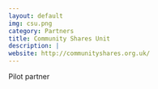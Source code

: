 ```yaml
---
layout: default
img: csu.png
category: Partners
title: Community Shares Unit
description: |
website: http://communityshares.org.uk/
---
```

  Pilot partner
